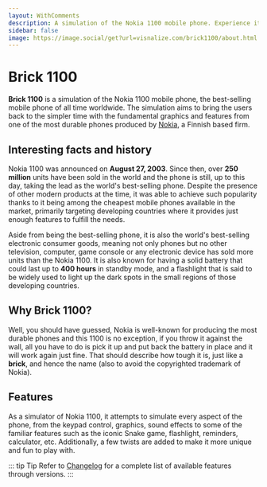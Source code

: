 ```yaml
---
layout: WithComments
description: A simulation of the Nokia 1100 mobile phone. Experience it on your smartphone/web browser
sidebar: false
image: https://image.social/get?url=visnalize.com/brick1100/about.html
---
```


# Brick 1100

<m-social-links />

**Brick 1100** is a simulation of the Nokia 1100 mobile phone, the best-selling mobile phone of all time worldwide. The simulation aims to bring the users back to the simpler time with the fundamental graphics and features from one of the most durable phones produced by [Nokia](https://en.wikipedia.org/wiki/Nokia), a Finnish based firm.

<m-access-links app="brick1100" />

## Interesting facts and history

Nokia 1100 was announced on **August 27, 2003**. Since then, over **250 million** units have been sold in the world and the phone is still, up to this day, taking the lead as the world's best-selling phone. Despite the presence of other modern products at the time, it was able to achieve such popularity thanks to it being among the cheapest mobile phones available in the market, primarily targeting developing countries where it provides just enough features to fulfill the needs.

Aside from being the best-selling phone, it is also the world's best-selling electronic consumer goods, meaning not only phones but no other television, computer, game console or any electronic device has sold more units than the Nokia 1100. It is also known for having a solid battery that could last up to **400 hours** in standby mode, and a flashlight that is said to be widely used to light up the dark spots in the small regions of those developing countries.

## Why Brick 1100?

Well, you should have guessed, Nokia is well-known for producing the most durable phones and this 1100 is no exception, if you throw it against the wall, all you have to do is pick it up and put back the battery in place and it will work again just fine. That should describe how tough it is, just like a **brick**, and hence the name (also to avoid the copyrighted trademark of Nokia).

## Features

As a simulator of Nokia 1100, it attempts to simulate every aspect of the phone, from the keypad control, graphics, sound effects to some of the familiar features such as the iconic Snake game, flashlight, reminders, calculator, etc. Additionally, a few twists are added to make it more unique and fun to play with.

::: tip Tip
Refer to [Changelog](./changelog.md) for a complete list of available features through versions.
:::
